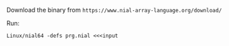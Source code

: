 Download the binary from `https://www.nial-array-language.org/download/`

Run:
```
Linux/nial64 -defs prg.nial <<<input
```
